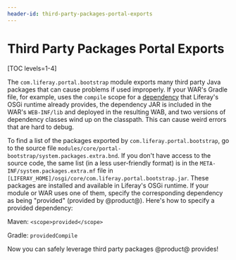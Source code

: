 ```yaml
---
header-id: third-party-packages-portal-exports
---
```


# Third Party Packages Portal Exports

[TOC levels=1-4]

The `com.liferay.portal.bootstrap` module exports many third party Java packages 
that can cause problems if used improperly. If your WAR's Gradle file, for 
example, uses the `compile` scope for a [dependency](/docs/7-2/customization/-/knowledge_base/c/configuring-dependencies) 
that Liferay's OSGi runtime already provides, the dependency JAR is included in 
the WAR's `WEB-INF/lib` and deployed in the resulting WAB, and two versions of 
dependency classes wind up on the classpath. This can cause weird errors that 
are hard to debug. 

To find a list of the packages exported by `com.liferay.portal.bootstrap`, go to 
the source file `modules/core/portal-bootstrap/system.packages.extra.bnd`. If 
you don't have access to the source code, the same list (in a less user-friendly 
format) is in the `META-INF/system.packages.extra.mf` file in 
`[LIFERAY_HOME]/osgi/core/com.liferay.portal.bootstrap.jar`. These packages are 
installed and available in Liferay's OSGi runtime. If your module or WAR uses 
one of them, specify the corresponding dependency as being "provided" (provided 
by @product@). Here's how to specify a provided dependency:

Maven: `<scope>provided</scope>`
 
Gradle: `providedCompile`

Now you can safely leverage third party packages @product@ provides! 